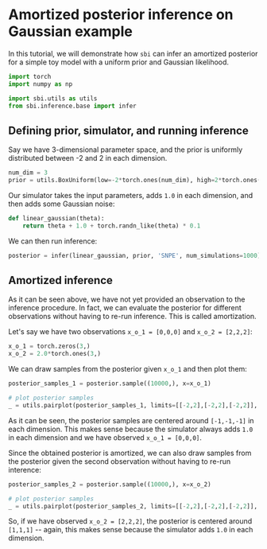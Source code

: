 # Amortized posterior inference on Gaussian example

In this tutorial, we will demonstrate how `sbi` can infer an amortized posterior for a simple toy model with a uniform prior and Gaussian likelihood.


```python
import torch
import numpy as np

import sbi.utils as utils
from sbi.inference.base import infer
```

## Defining prior, simulator, and running inference
Say we have 3-dimensional parameter space, and the prior is uniformly distributed between -2 and 2 in each dimension.


```python
num_dim = 3
prior = utils.BoxUniform(low=-2*torch.ones(num_dim), high=2*torch.ones(num_dim))
```

Our simulator takes the input parameters, adds `1.0` in each dimension, and then adds some Gaussian noise:


```python
def linear_gaussian(theta):
    return theta + 1.0 + torch.randn_like(theta) * 0.1
```

We can then run inference:


```python
posterior = infer(linear_gaussian, prior, 'SNPE', num_simulations=1000)
```

## Amortized inference
As it can be seen above, we have not yet provided an observation to the inference procedure. In fact, we can evaluate the posterior for different observations without having to re-run inference. This is called amortization.

Let's say we have two observations `x_o_1 = [0,0,0]` and `x_o_2 = [2,2,2]`:


```python
x_o_1 = torch.zeros(3,)
x_o_2 = 2.0*torch.ones(3,)
```

We can draw samples from the posterior given `x_o_1` and then plot them:


```python
posterior_samples_1 = posterior.sample((10000,), x=x_o_1)

# plot posterior samples
_ = utils.pairplot(posterior_samples_1, limits=[[-2,2],[-2,2],[-2,2]], fig_size=(5,5))
```

As it can be seen, the posterior samples are centered around `[-1,-1,-1]` in each dimension. 
This makes sense because the simulator always adds `1.0` in each dimension and we have observed `x_o_1 = [0,0,0]`.

Since the obtained posterior is amortized, we can also draw samples from the posterior given the second observation without having to re-run interence:


```python
posterior_samples_2 = posterior.sample((10000,), x=x_o_2)

# plot posterior samples
_ = utils.pairplot(posterior_samples_2, limits=[[-2,2],[-2,2],[-2,2]], fig_size=(5,5))
```

So, if we have observed `x_o_2 = [2,2,2]`, the posterior is centered around `[1,1,1]` -- again, this makes sense because the simulator adds `1.0` in each dimension.
